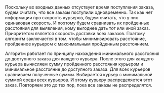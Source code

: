 Поскольку во входных данных отсуствует время поступления заказа, будем считать, что все заказы поступили одновременно.
Так как нет информации про скорость курьеров, будем считать, что у них одинаковая скорость. И поэтому будем сравнивать их пройденные расстояния для выявления, кому выгоднее дать тот или иной заказ.
Приоритетом является скорость доставки всех заказов. Поэтому алгоритм заключается в том, чтобы минимизировать расстояние, пройденное курьером с максимальным пройденным расстоянием.

Алгоритм работает по принципу нахождения минимального расстояния до доступного заказа для каждого курьера. 
После этого для каждого курьера вычисляем сумму пройденного расстояния курьером и минимальное расстояние до доступного заказа.
Для всех курьеров сравниваем полученные суммы. Выбирается курьер с минимальной суммой среди всех курьеров. И этому курьеру распределяется этот заказ. Повторяем это до тех пор, пока все заказы не распределятся.
